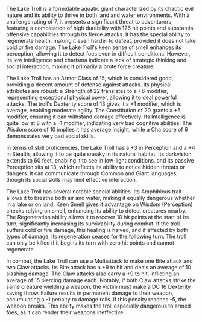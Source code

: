 The Lake Troll is a formidable aquatic giant characterized by its chaotic evil nature and its ability to thrive in both land and water environments. With a challenge rating of 7, it presents a significant threat to adventurers, featuring a combination of high durability with 126 hit points and substantial offensive capabilities through its fierce attacks. It has the special ability to regenerate health, making it even harder to defeat, provided it does not take cold or fire damage. The Lake Troll's keen sense of smell enhances its perception, allowing it to detect foes even in difficult conditions. However, its low intelligence and charisma indicate a lack of strategic thinking and social interaction, making it primarily a brute force creature.

The Lake Troll has an Armor Class of 15, which is considered good, providing a decent amount of defense against attacks. Its physical attributes are robust: a Strength of 22 translates to a +6 modifier, representing exceptional physical power, allowing it to deal powerful attacks. The troll's Dexterity score of 13 gives it a +1 modifier, which is average, enabling moderate agility. The Constitution of 20 grants a +5 modifier, ensuring it can withstand damage effectively. Its Intelligence is quite low at 8 with a -1 modifier, indicating very bad cognitive abilities. The Wisdom score of 10 implies it has average insight, while a Cha score of 6 demonstrates very bad social skills.

In terms of skill proficiencies, the Lake Troll has a +3 in Perception and a +4 in Stealth, allowing it to be quite sneaky in its natural habitat. Its darkvision extends to 60 feet, enabling it to see in low-light conditions, and its passive Perception sits at 13, which reflects its ability to notice hidden threats or dangers. It can communicate through Common and Giant languages, though its social skills may limit effective interaction.

The Lake Troll has several notable special abilities. Its Amphibious trait allows it to breathe both air and water, making it equally dangerous whether in a lake or on land. Keen Smell gives it advantage on Wisdom (Perception) checks relying on smell, enhancing its ability to detect creatures nearby. The Regeneration ability allows it to recover 10 hit points at the start of its turn, significantly increasing its survivability during combat. If the troll suffers cold or fire damage, this healing is halved, and if affected by both types of damage, its regeneration ceases for the following turn. The troll can only be killed if it begins its turn with zero hit points and cannot regenerate.

In combat, the Lake Troll can use a Multiattack to make one Bite attack and two Claw attacks. Its Bite attack has a +9 to hit and deals an average of 10 slashing damage. The Claw attacks also carry a +9 to hit, inflicting an average of 15 piercing damage each. Notably, if both Claw attacks strike the same creature wielding a weapon, the victim must make a DC 16 Dexterity saving throw. Failure results in permanent damage to their weapon, accumulating a -1 penalty to damage rolls. If this penalty reaches -5, the weapon breaks. This ability makes the troll especially dangerous to armed foes, as it can render their weapons ineffective.